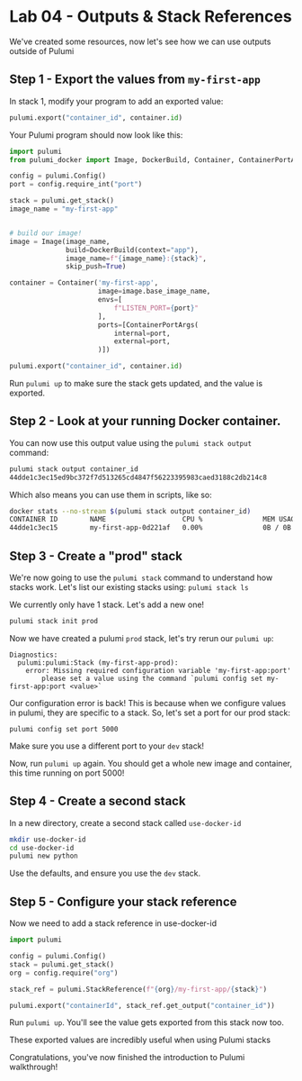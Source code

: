 # Lab 04 - Outputs & Stack References

We've created some resources, now let's see how we can use outputs outside of Pulumi

## Step 1 - Export the values from `my-first-app`

In stack 1, modify your program to add an exported value:


```python
pulumi.export("container_id", container.id)
```

Your Pulumi program should now look like this:

```python
import pulumi
from pulumi_docker import Image, DockerBuild, Container, ContainerPortArgs

config = pulumi.Config()
port = config.require_int("port")

stack = pulumi.get_stack()
image_name = "my-first-app"


# build our image!
image = Image(image_name,
              build=DockerBuild(context="app"),
              image_name=f"{image_name}:{stack}",
              skip_push=True)

container = Container('my-first-app',
                      image=image.base_image_name,
                      envs=[
                          f"LISTEN_PORT={port}"
                      ],
                      ports=[ContainerPortArgs(
                          internal=port,
                          external=port,
                      )])

pulumi.export("container_id", container.id)

```

Run `pulumi up` to make sure the stack gets updated, and the value is exported.

## Step 2 - Look at your running Docker container.

You can now use this output value using the `pulumi stack output` command:

```bash
pulumi stack output container_id
44dde1c3ec15ed9bc372f7d513265cd4847f56223395983caed3188c2db214c8
```

Which also means you can use them in scripts, like so:

```bash
docker stats --no-stream $(pulumi stack output container_id)
CONTAINER ID        NAME                   CPU %               MEM USAGE / LIMIT   MEM %               NET I/O             BLOCK I/O           PIDS
44dde1c3ec15        my-first-app-0d221af   0.00%               0B / 0B             0.00%               1.02kB / 796B       0B / 0B             0
```

## Step 3 - Create a "prod" stack

We're now going to use the `pulumi stack` command to understand how stacks work. Let's list our existing stacks using: `pulumi stack ls`

We currently only have 1 stack. Let's add a new one!

```bash
pulumi stack init prod
```

Now we have created a pulumi `prod` stack, let's try rerun our `pulumi up`:

```
Diagnostics:
  pulumi:pulumi:Stack (my-first-app-prod):
    error: Missing required configuration variable 'my-first-app:port'
        please set a value using the command `pulumi config set my-first-app:port <value>`
```

Our configuration error is back! This is because when we configure values in pulumi, they are specific to a stack. So, let's set a port for our prod stack:

```
pulumi config set port 5000
```

Make sure you use a different port to your `dev` stack!

Now, run `pulumi up` again. You should get a whole new image and container, this time running on port 5000!

## Step 4 - Create a second stack

In a new directory, create a second stack called `use-docker-id`

```bash
mkdir use-docker-id
cd use-docker-id
pulumi new python
```

Use the defaults, and ensure you use the `dev` stack.

## Step 5 - Configure your stack reference

Now we need to add a stack reference in use-docker-id


```python
import pulumi

config = pulumi.Config()
stack = pulumi.get_stack()
org = config.require("org")

stack_ref = pulumi.StackReference(f"{org}/my-first-app/{stack}")

pulumi.export("containerId", stack_ref.get_output("container_id"))
```

Run `pulumi up`. You'll see the value gets exported from this stack now too.

These exported values are incredibly useful when using Pulumi stacks

Congratulations, you've now finished the introduction to Pulumi walkthrough!
